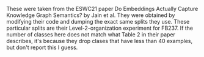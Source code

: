 These were taken from the ESWC21 paper Do Embeddings Actually Capture Knowledge Graph Semantics? by Jain et al.
They were obtained by modifying their code and dumping the exact same splits they use.
These particular splits are their Level-2-organization experiment for FB237.
If the number of classes here does not match what Table 2 in their paper describes, it's because
    they drop clases that have less than 40 examples, but don't report this I guess.